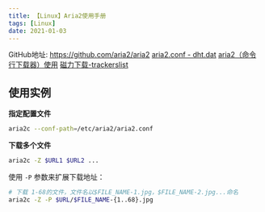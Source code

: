 ```yaml
---
title: 【Linux】Aria2使用手册
tags: [Linux]
date: 2021-01-03
---
```


GitHub地址: https://github.com/aria2/aria2
[aria2.conf - dht.dat](https://github.com/P3TERX/aria2.conf)
[aria2（命令行下载器）使用](https://www.jianshu.com/p/6e6a02e1f15e)
[磁力下载-trackerslist](https://github.com/ngosang/trackerslist)


## 使用实例

**指定配置文件**
```bash
aria2c --conf-path=/etc/aria2/aria2.conf 
```

**下载多个文件**

```bash
aria2c -Z $URL1 $URL2 ...
```

使用 `-P` 参数来扩展下载地址：

```bash
# 下载 1-68的文件，文件名以$FILE_NAME-1.jpg，$FILE_NAME-2.jpg...命名
aria2c -Z -P $URL/$FILE_NAME-{1..68}.jpg
```